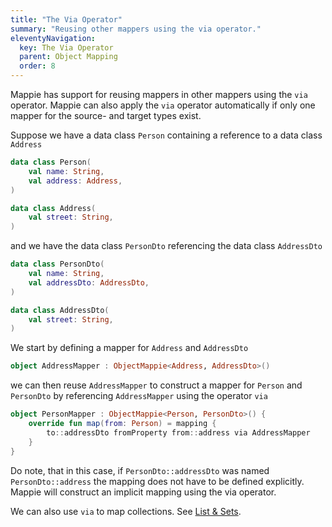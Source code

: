 ```yaml
---
title: "The Via Operator"
summary: "Reusing other mappers using the via operator."
eleventyNavigation:
  key: The Via Operator
  parent: Object Mapping
  order: 8
---
```


Mappie has support for reusing mappers in other mappers using the `via` operator. Mappie can also apply the `via` 
operator automatically if only one mapper for the source- and target types exist.

Suppose we have a data class `Person` containing a reference to a data class `Address`
```kotlin
data class Person(
    val name: String, 
    val address: Address,
)

data class Address(
    val street: String,
)
```
and we have the data class `PersonDto` referencing the data class `AddressDto`
```kotlin
data class PersonDto(
    val name: String, 
    val addressDto: AddressDto,
)

data class AddressDto(
    val street: String,
)
```

We start by defining a mapper for `Address` and `AddressDto`
```kotlin
object AddressMapper : ObjectMappie<Address, AddressDto>()
```
we can then reuse `AddressMapper` to construct a mapper for `Person` and `PersonDto` by referencing `AddressMapper` using
the operator `via`
```kotlin
object PersonMapper : ObjectMappie<Person, PersonDto>() {
    override fun map(from: Person) = mapping {
        to::addressDto fromProperty from::address via AddressMapper
    }
}
```
Do note, that in this case, if `PersonDto::addressDto` was named `PersonDto::address` the mapping does not have to
be defined explicitly. Mappie will construct an implicit mapping using the via operator.

We can also use `via` to map collections. See [List & Sets](/object-mapping/lists-and-sets/).
